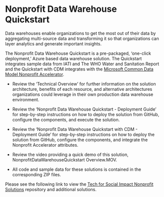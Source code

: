 # Nonprofit Data Warehouse Quickstart

Data warehouses enable organizations to get the most out of their data by aggregating multi-source data and transforming it so that organizations can layer analytics and generate important insights. 

The Nonprofit Data Warehouse Quickstart is a pre-packaged, ‘one-click deployment,’ Azure based data warehouse solution. The Quickstart integrates sample data from IATI and The WHO Water and Sanitation Report and the Quickstart with CDM integrates with the [Microsoft Common Data Model Nonprofit Accelerator](https://github.com/microsoft/Industry-Accelerator-Nonprofit).

* Review the ‘Technical Overview’ for further information on the solution architecture, benefits of each resource, and alternative architectures organizations could leverage in their own production data warehouse environment.

* Review the ‘Nonprofit Data Warehouse Quickstart - Deployment Guide’ for step-by-step instructions on how to deploy the solution from GitHub, configure the components, and execute the solution. 

* Review the ‘Nonprofit Data Warehouse Quickstart with CDM - Deployment Guide’ for step-by-step instructions on how to deploy the solution from GitHub, configure the components, and integrate the Nonprofit Accelerator attributes.

* Review the video providing a quick demo of this solution, NonprofitDataWarehouseQuickstart Overview.MOV.

* All code and sample data for these solutions is contained in the corresponding ZIP files.  




Please see the following link to view the [Tech for Social Impact Nonprofit Solutions](https://github.com/microsoft/Nonprofits) repository and additional solutions.
